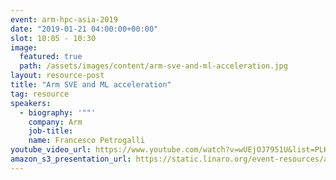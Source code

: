 ```yaml
---
event: arm-hpc-asia-2019
date: "2019-01-21 04:00:00+00:00"
slot: 10:05	- 10:30
image:
  featured: true
  path: /assets/images/content/arm-sve-and-ml-acceleration.jpg
layout: resource-post
title: "Arm SVE and ML acceleration"
tag: resource
speakers:
  - biography: '""'
    company: Arm
    job-title:
    name: Francesco Petrogalli
youtube_video_url: https://www.youtube.com/watch?v=wUEjOJ7951U&list=PLKZSArYQptsPLGSEUycUowh9oy8WF_epV&index=11&t=0s
amazon_s3_presentation_url: https://static.linaro.org/event-resources/arm-hpc-2019/slides/ArmSVEandMLacceleration4.pdf
---
```

